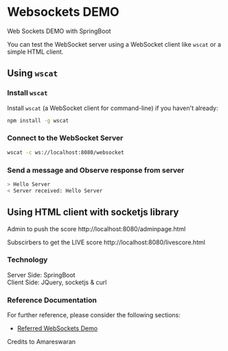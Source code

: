 # Websockets DEMO
Web Sockets DEMO with SpringBoot

You can test the WebSocket server using a WebSocket client like `wscat` or a simple HTML client.

## Using `wscat`

### Install `wscat`

Install `wscat` (a WebSocket client for command-line) if you haven't already:

```sh
npm install -g wscat
```
### Connect to the WebSocket Server

```sh
wscat -c ws://localhost:8080/websocket
```
### Send a message and Observe response from server

```sh
> Hello Server
< Server received: Hello Server
```

## Using HTML client with socketjs library

Admin to push the score
http://localhost:8080/adminpage.html

Subscirbers to get the LIVE score
http://localhost:8080/livescore.html

### Technology
Server Side: SpringBoot <br>
Client Side: JQuery, socketjs & curl


### Reference Documentation
For further reference, please consider the following sections:

* [Referred WebSockets Demo](https://www.youtube.com/watch?v=N2lneQPyHtM)

Credits to Amareswaran
